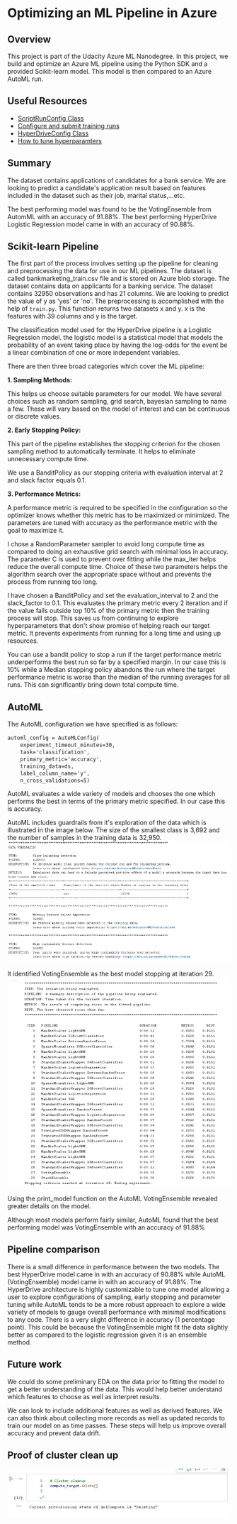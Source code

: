 # Optimizing an ML Pipeline in Azure

## Overview
This project is part of the Udacity Azure ML Nanodegree.
In this project, we build and optimize an Azure ML pipeline using the Python SDK and a provided Scikit-learn model.
This model is then compared to an Azure AutoML run.

## Useful Resources
- [ScriptRunConfig Class](https://docs.microsoft.com/en-us/python/api/azureml-core/azureml.core.scriptrunconfig?view=azure-ml-py)
- [Configure and submit training runs](https://docs.microsoft.com/en-us/azure/machine-learning/how-to-set-up-training-targets)
- [HyperDriveConfig Class](https://docs.microsoft.com/en-us/python/api/azureml-train-core/azureml.train.hyperdrive.hyperdriveconfig?view=azure-ml-py)
- [How to tune hyperparamters](https://docs.microsoft.com/en-us/azure/machine-learning/how-to-tune-hyperparameters)


## Summary
The dataset contains applications of candidates for a bank service. We are looking to predict a candidate's 
application result based on features included in the dataset such as their job, marital status,...etc. 

The best performing model was found to be the VotingEnsemble from AutomML with an accuracy of 91.88%.
The best performing HyperDrive Logistic Regression model came in with an accuracy of 90.88%.

## Scikit-learn Pipeline

The first part of the process involves setting up the pipeline for cleaning and preprocessing the data for use in our ML pipelines.
The dataset is called bankmarketing_train.csv file and is stored on Azure blob storage. The dataset contains data on 
applicants for a banking service. The dataset contains 32950 observations and has 21 columns. We are looking to predict 
the value of y as 'yes' or 'no'. The preprocessing is accomplished with the help of `train.py`. This function returns two
datasets x and y. x is the features with 39 columns and y is the target.

The classification model used for the HyperDrive pipeline is a Logistic Regression model. the logistic model is a statistical
model that models the probability of an event taking place by having the log-odds for the event be a linear combination 
of one or more independent variables. 

There are then three broad categories which cover the ML pipeline:

**1. Sampling Methods:**

This helps us choose suitable parameters for our model. We have several choices such as random sampling, grid search, 
bayesian sampling to name a few. These will vary based on the model of interest and can be continuous or discrete values.

**2. Early Stopping Policy:**

This part of the pipeline establishes the stopping criterion for the chosen sampling method to automatically terminate. 
It helps to eliminate unnecessary compute time.

We use a BanditPolicy as our stopping criteria with evaluation interval at 2 and slack factor equals 0.1. 

**3. Performance Metrics:**

A performance metric is required to be specified in the configuration so the optimizer knows whether 
this metric has to be maximized or minimized. The parameters are tuned with accuracy as the performance metric with the 
goal to maximize it. 

I chose a RandomParameter sampler to avoid long compute time as compared to doing an exhaustive grid search with minimal
loss in accuracy.
The parameter C is used to prevent over fitting while the max_iter helps reduce the overall compute time. Choice of these
two parameters helps the algorithm search over the appropriate space without and prevents the process from running too long.


I have chosen a BanditPolicy and set the evaluation_interval to 2 and the slack_factor to 0.1. This evaluates the primary 
metric every 2 iteration and if the value falls outside top 10% of the primary metric then the training process will stop. 
This saves us from continuing to explore hyperparameters that don't show promise of helping reach our target 
metric. It prevents experiments from running for a long time and using up resources.

You can use a bandit policy to stop a run if the target performance metric underperforms the best run so far by a specified margin.
In our case this is 10% while a Median stopping policy abandons the run where the target performance metric is worse than the 
median of the running averages for all runs. This can significantly bring down total compute time.

## AutoML
The AutoML configuration we have specified is as follows:
```
automl_config = AutoMLConfig(
    experiment_timeout_minutes=30,
    task='classification',
    primary_metric='accuracy',
    training_data=ds,
    label_column_name='y',
    n_cross_validations=5)
 ```

AutoML evaluates a wide variety of models and chooses the one which performs the best in terms of the primary metric
specified. In our case this is accuracy.

AutoML includes guardrails from it's exploration of the data which is illustrated in the image below. The size of the 
smallest class is 3,692 and the number of samples in the training data is 32,950.
![AutoML Guardrails](AutoML-guardrails.png)

It identified VotingEnsemble as the best model stopping at iteration 29.
![AutoML Iteration Pipeline](AutoML-iter_pipeline.png)

Using the print_model function on the AutoML VotingEnsemble revealed greater details on the model.


Although most models perform fairly similar, AutoML found that the best performing model was VotingEnsemble 
with an accuracy of 91.88%

## Pipeline comparison

There is a small difference in performance between the two models. The best HyperDrive model came in with an
accuracy of 90.88% while AutoML (VotingEnsemble) model came in with an accuracy of 91.88%. The HyperDrive architecture is
highly customizable to tune one model allowing a user to explore configurations of sampling, early stopping and parameter tuning while
AutoML tends to be a more robust approach to explore a wide variety of models to gauge overall performance with minimal
modifications to any code. There is a very slight difference in accuracy (1 percentage point). This could be because the 
VotingEnsemble might fit the data slightly better as compared to the logistic regression given it is an ensemble method.

## Future work
We could do some preliminary EDA on the data prior to fitting the model to get a better understanding of the data.
This would help better understand which features to choose as well as interpret results.

We can look to include additional features as well as derived features. We can also think about collecting
more records as well as updated records to train our model on as time passes. These steps will help us improve overall 
accuracy and prevent data drift.

## Proof of cluster clean up
![Cluster Cleanup Proof](proof-of-cluster-cleanup.png)
